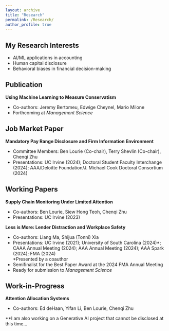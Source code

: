```yaml
---
layout: archive
title: "Research"
permalink: /Research/
author_profile: true
---
```


## My Research Interests
- AI/ML applications in accounting
- Human capital disclosure
- Behavioral biases in financial decision-making

## **Publication**
**Using Machine Learning to Measure Conservatism**  
- Co-authors: Jeremy Bertomeu, Edwige Cheynel, Mario Milone
- Forthcoming at *Management Science*
  
## **Job Market Paper**
**Mandatory Pay Range Disclosure and Firm Information Environment**  
- Committee Members: Ben Lourie (Co-chair), Terry Shevlin (Co-chair), Chenqi Zhu
- Presentations: UC Irvine (2024); Doctoral Student Faculty Interchange (2024); AAA/Deloitte Foundation/J. Michael Cook Doctoral Consortium (2024)

## **Working Papers**

**Supply Chain Monitoring Under Limited Attention**  
- Co-authors: Ben Lourie, Siew Hong Teoh, Chenqi Zhu
- Presentations: UC Irvine (2023)

**Less is More: Lender Distraction and Workplace Safety**  
- Co-authors: Liang Ma, Shijua (Tonni) Xia
- Presentations: UC Irvine (2021); University of South Carolina (2024)*; CAAA Annual Meeting (2024); AAA Annual Meeting (2024); AAA Spark (2024); FMA (2024)  
*Presented by a coauthor  
- Semifinalist for the Best Paper Award at the 2024 FMA Annual Meeting  
- Ready for submission to *Management Science*

## **Work-in-Progress**

**Attention Allocation Systems**
- Co-authors: Ed deHaan, Yifan Li, Ben Lourie, Chenqi Zhu

**I am also working on a Generative AI project that cannot be disclosed at this time...
  

